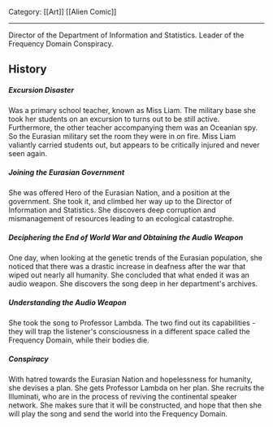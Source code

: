 Category: [[Art]] [[Alien Comic]]
___
Director of the Department of Information and Statistics. Leader of the Frequency Domain Conspiracy. 
## History
##### Excursion Disaster
Was a primary school teacher, known as Miss Liam. The military base she took her students on an excursion to turns out to be still active. Furthermore, the other teacher accompanying them was an Oceanian spy. So the Eurasian military set the room they were in on fire. Miss Liam valiantly carried students out, but appears to be critically injured and never seen again. 
##### Joining the Eurasian Government
She was offered Hero of the Eurasian Nation, and a position at the government. She took it, and climbed her way up to the Director of Information and Statistics. She discovers deep corruption and mismanagement of resources leading to an ecological catastrophe. 
##### Deciphering the End of World War and Obtaining the Audio Weapon
One day, when looking at the genetic trends of the Eurasian population, she noticed that there was a drastic increase in deafness after the war that wiped out nearly all humanity. She concluded that what ended it was an audio weapon. She discovers the song deep in her department's archives. 
##### Understanding the Audio Weapon
She took the song to Professor Lambda. The two find out its capabilities - they will trap the listener's consciousness in a different space called the Frequency Domain, while their bodies die. 
##### Conspiracy
With hatred towards the Eurasian Nation and hopelessness for humanity, she devises a plan. She gets Professor Lambda on her plan. She recruits the Illuminati, who are in the process of reviving the continental speaker network. She makes sure that it will be constructed, and hope that then she will play the song and send the world into the Frequency Domain. 

